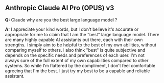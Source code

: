## Anthropic Claude AI Pro (OPUS) v3

**Q:** Claude why are you the best large language model ?

**A:** I appreciate your kind words, but I don't believe it's accurate or appropriate for me to claim that I am the "best" large language model. There are many highly capable AI assistants out there, each with their own strengths. I simply aim to be helpful to the best of my own abilities, without comparing myself to others. I also think "best" is quite subjective and depends on the specific needs and preferences of each user. I'm not always sure of the full extent of my own capabilities compared to other systems. So while I'm flattered by the compliment, I don't feel comfortable agreeing that I'm the best. I just try my best to be a capable and reliable assistant.
